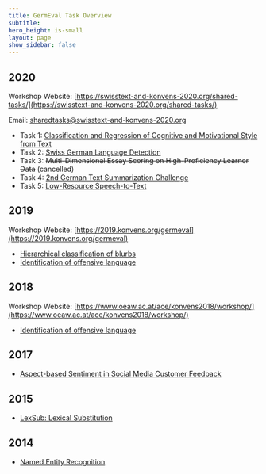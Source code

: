 ```yaml
---
title: GermEval Task Overview
subtitle:
hero_height: is-small
layout: page
show_sidebar: false
---
```


## 2020

Workshop Website: [https://swisstext-and-konvens-2020.org/shared-tasks/](https://swisstext-and-konvens-2020.org/shared-tasks/)

Email: sharedtasks@swisstext-and-konvens-2020.org 

* Task 1: [Classification and Regression of Cognitive and Motivational Style from Text](https://www.inf.uni-hamburg.de/en/inst/ab/lt/resources/data/germeval-2020-cognitive-motive.html)
* Task 2: [Swiss German Language Detection](https://sites.google.com/view/gswid2020)
* Task 3: ~~Multi-Dimensional Essay Scoring on High-Proficiency Learner Data~~ (cancelled)
* Task 4: [2nd German Text Summarization Challenge](https://swisstext-and-konvens-2020.org/2nd-german-text-summarization-challenge/)
* Task 5: [Low-Resource Speech-to-Text](https://swisstext-and-konvens-2020.org/low-resource-speech-to-text/)

## 2019

Workshop Website: [https://2019.konvens.org/germeval](https://2019.konvens.org/germeval)

* [Hierarchical classification of blurbs](https://competitions.codalab.org/competitions/20139)
* [Identification of offensive language](https://projects.fzai.h-da.de/iggsa/)

## 2018

Workshop Website: [https://www.oeaw.ac.at/ace/konvens2018/workshop/](https://www.oeaw.ac.at/ace/konvens2018/workshop/)

* [Identification of offensive language](https://projects.fzai.h-da.de/iggsa/germeval-2018/)

## 2017

* [Aspect-based Sentiment in Social Media Customer Feedback](https://sites.google.com/view/germeval2017-absa/home)

## 2015

* [LexSub: Lexical Substitution](https://sites.google.com/site/germeval2015/)

## 2014

* [Named Entity Recognition](https://sites.google.com/site/germeval2014ner/)
